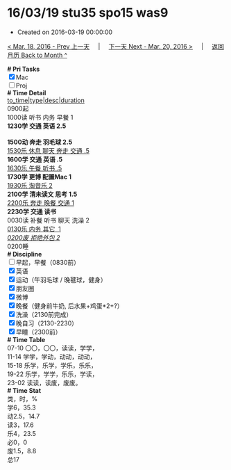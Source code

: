 # 16/03/19 stu35 spo15 was9

- Created on 2016-03-19 00:00:00

[< Mar. 18, 2016 - Prev 上一天](/lifelogs/2016/03/d18.md) &nbsp; &nbsp; | &nbsp; &nbsp; [下一天 Next - Mar. 20, 2016 >](/lifelogs/2016/03/d20.md) &nbsp; &nbsp; |  &nbsp; &nbsp; [返回月历 Back to Month ^](/lifelogs/2016/03/index.md)
<br/><div style="word-wrap: break-word; -webkit-nbsp-mode: space; -webkit-line-break: after-white-space;"><div><b># Pri Tasks</b></div><div><input checked="true" type="checkbox"/>Mac</div><div><input type="checkbox"/>Proj</div><div><b># Time Detail</b></div><div><u>to_time|type|desc|duration</u></div><div>0900起</div><div>1000读 听书 内务 早餐 1</div><div><b>1230学 交通 英语 2.5</b></div><div><b><br/></b></div><div><b>1500动 奔走 羽毛球 2.5</b></div><div><u>1530乐 休息 聊天 奔走 交通 .5</u></div><div><b>1600学 交通 英语 .5</b></div><div><u>1630乐 午餐 听书 .5</u></div><div><b>1730学 更博 配置Mac 1</b></div><div><u>1930乐 淘音乐 2</u></div><div><b>2100学 清未读文 思考 1.5</b></div><div><u>2200乐 奔走 晚餐 交通 1</u></div><div><b>2230学 交通 读书</b></div><div>0030读 补餐 听书 聊天 洗澡 2</div><div><u>013</u><u>0乐 内务 其它  1</u></div><div><u><i>0200废 拒绝外包 2</i></u></div><div>0200睡</div><div><b># Discipline</b></div><div><input type="checkbox"/>早起，早餐（0830前）</div><div><input checked="true" type="checkbox"/>英语</div><div><input checked="true" type="checkbox"/>运动（午羽毛球 / 晚毽球，健身）</div><div><input checked="true" type="checkbox"/>朋友圈</div><div><input checked="true" type="checkbox"/>微博</div><div><input checked="true" type="checkbox"/>晚餐（健身前牛奶, 后水果+鸡蛋*2+?）</div><div><input checked="true" type="checkbox"/>洗澡（2130前完成）</div><div><input checked="true" type="checkbox"/>晚自习（2130-2230）</div><div><input checked="true" type="checkbox"/>早睡（2300前）</div><div><b># Time Table</b></div><div>07-10 〇〇，〇〇，读读，学学，</div><div>11-14 学学，学动，动动，动动，</div><div>15-18 乐学，乐学，学乐，乐乐，</div><div>19-22 乐学，学学，乐乐，学读，</div><div>23-02 读读，读废，废废。</div><div><b># Time Stat</b></div><div>类，时，%</div><div>学6，35.3</div><div>动2.5，14.7</div><div>读3，17.6</div><div>乐4，23.5</div><div>必0，0</div><div>废1.5，8.8</div><div>总17</div>
